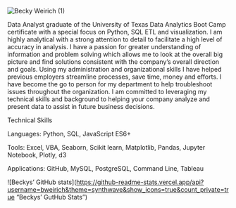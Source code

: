 ![Becky Weirich (1)](https://user-images.githubusercontent.com/37723017/127712165-cb37f166-e53b-49ac-995b-d396a445d244.png)

Data Analyst graduate of the University of Texas Data Analytics Boot Camp certificate with a special focus on Python, SQL ETL and visualization.  I am highly analytical with a strong attention to detail to facilitate a high level of accuracy in analysis.  I have a passion for greater understanding of information and problem solving which allows me to look at the overall big picture and find solutions consistent with the company’s overall direction and goals. Using my administration and organizational skills I have helped previous employers streamline processes, save time, money and efforts. I have become the go to person for my department to help troubleshoot issues throughout the organization.   I am committed to leveraging my technical skills and background to helping your company analyze and present data to assist in future business decisions. 

Technical Skills

Languages: Python, SQL, JavaScript ES6+

Tools: Excel, VBA, Seaborn, Scikit learn, Matplotlib, Pandas, Jupyter Notebook, Plotly, d3

Applications: GitHub, MySQL, PostgreSQL, Command Line, Tableau

![Beckys’ GitHub stats](https://github-readme-stats.vercel.app/api?username=bweirich&theme=synthwave&show_icons=true&count_private=true “Beckys’ GutHub Stats”)
